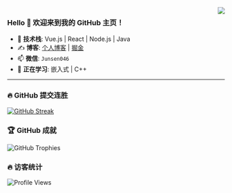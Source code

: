 <img align="right" src="https://github-readme-stats.vercel.app/api?username=Huang-junsen&show_icons=true&icon_color=CE1D2D&text_color=718096&bg_color=ffffff&hide_title=true" />

### Hello 👋 欢迎来到我的 GitHub 主页！

- 📌 **技术栈**: Vue.js | React | Node.js | Java
- ✍️ **博客**: [个人博客](https://junsen.online) | [掘金](https://juejin.cn/user/747323638945111)
- 📫 **微信**: `Junsen046`
- 🔭 **正在学习**: 嵌入式 | C++ 

---

### 🔥 GitHub 提交连胜
[![GitHub Streak](https://streak-stats.demolab.com/?user=Huang-junsen&theme=tokyonight)](https://git.io/streak-stats)

### 🏆 GitHub 成就
![GitHub Trophies](https://github-profile-trophy.vercel.app/?username=Huang-junsen&theme=gruvbox)

### **🔥 访客统计**
![Profile Views](https://komarev.com/ghpvc/?username=Huang-junsen&label=Visitors)
 